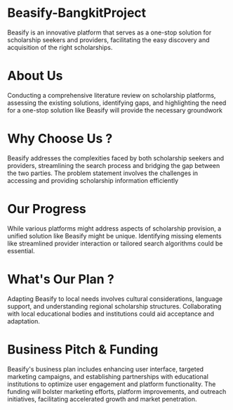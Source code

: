 # Beasify-BangkitProject
Beasify is an innovative platform that serves as a one-stop solution for scholarship seekers and providers, facilitating the easy discovery and acquisition of the right scholarships.
# About Us
Conducting a comprehensive literature review on scholarship platforms, assessing the existing solutions, identifying gaps, and highlighting the need for a one-stop solution like Beasify will provide the necessary groundwork
# Why Choose Us ?
Beasify addresses the complexities faced by both scholarship seekers and providers, streamlining the search process and bridging the gap between the two parties. The problem statement involves the challenges in accessing and providing scholarship information efficiently
# Our Progress
While various platforms might address aspects of scholarship provision, a unified solution like Beasify might be unique. Identifying missing elements like streamlined provider interaction or tailored search algorithms could be essential.
# What's Our Plan ?
Adapting Beasify to local needs involves cultural considerations, language support, and understanding regional scholarship structures. Collaborating with local educational bodies and institutions could aid acceptance and adaptation.
# Business Pitch & Funding
Beasify's business plan includes enhancing user interface, targeted marketing campaigns, and establishing partnerships with educational institutions to optimize user engagement and platform functionality. The funding will bolster marketing efforts, platform improvements, and outreach initiatives, facilitating accelerated growth and market penetration.
